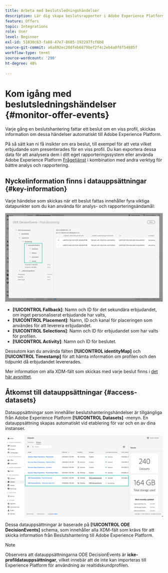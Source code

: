 ```yaml
---
title: Arbeta med beslutsledningshändelser
description: Lär dig skapa beslutsrapporter i Adobe Experience Platform.
feature: Offers
topic: Integrations
role: User
level: Beginner
exl-id: 51830c63-fa88-47e7-8605-192297fcf6b8
source-git-commit: a6a892ec20dfeb6879bef2f4c2eb4a0f8f54885f
workflow-type: tm+mt
source-wordcount: '290'
ht-degree: 48%

---
```


# Kom igång med beslutsledningshändelser {#monitor-offer-events}

Varje gång en beslutshantering fattar ett beslut om en viss profil, skickas information om dessa händelser automatiskt till Adobe Experience Platform.

På så sätt kan ni få insikter om era beslut, till exempel för att veta vilket erbjudande som presenterades för en viss profil. Du kan exportera dessa data för att analysera dem i ditt eget rapporteringssystem eller använda Adobe Experience Platform [Frågetjänst](https://experienceleague.adobe.com/docs/experience-platform/query/home.html?lang=sv) i kombination med andra verktyg för bättre analys och rapportering.

## Nyckelinformation finns i datauppsättningar {#key-information}

Varje händelse som skickas när ett beslut fattas innehåller fyra viktiga datapunkter som du kan använda för analys- och rapporteringsändamål:

![](../assets/events-dataset-preview.png)

* **[!UICONTROL Fallback]**: Namn och ID för det sekundära erbjudandet, om inget personaliserat erbjudande har valts,
* **[!UICONTROL Placement]**: Namn, ID och kanal för placeringen som användes för att leverera erbjudandet.
* **[!UICONTROL Selections]**: Namn och ID för erbjudandet som har valts för profilen.
* **[!UICONTROL Activity]**: Namn och ID för beslutet.

Dessutom kan du använda fälten **[!UICONTROL identityMap]** och **[!UICONTROL Timestamp]** för att hämta information om profilen och den tidpunkt då erbjudandet levererades.

Mer information om alla XDM-fält som skickas med varje beslut finns i [det här avsnittet](xdm-fields.md).

## Åtkomst till datauppsättningar {#access-datasets}

Datauppsättningar som innehåller beslutshanteringshändelser är tillgängliga från Adobe Experience Platform **[!UICONTROL Datasets]** -menyn. En datauppsättning skapas automatiskt vid etablering för var och en av dina instanser.

![](../assets/events-datasets-list.png)

Dessa datauppsättningar är baserade på **[!UICONTROL ODE DecisionEvents]** schema, som innehåller alla XDM-fält som krävs för att skicka information från Beslutshantering till Adobe Experience Platform.

>[!NOTE]
>
>Observera att datauppsättningarna ODE DecisionEvents är **icke-profildatauppsättningar**, vilket innebär att de inte kan importeras till Experience Platform för användning av realtidskundprofilen.
